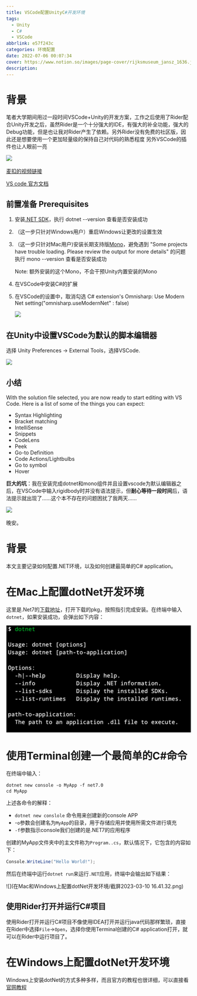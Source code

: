 ```yaml
---
title: VSCode配置UnityC#开发环境
tags: 
  - Unity
  - C#
  - VSCode
abbrlink: e57f243c
categories: 环境配置
date: 2022-07-06 00:07:34
cover: https://www.notion.so/images/page-cover/rijksmuseum_jansz_1636.jpg
description: 
---
```


# 背景

笔者大学期间用过一段时间VSCode+Unity的开发方案，工作之后使用了Rider配合Unity开发之后，虽然Rider是一个十分强大的IDE，有强大的补全功能，强大的Debug功能，但是也让我对Rider产生了依赖。另外Rider没有免费的社区版，因此还是想要使用一个更加轻量级的保持自己对代码的熟悉程度
另外VSCode的插件也让人眼前一亮

![](VSCode配置UnityC#开发环境/image-20220707015057151.png)

[麦扣的视频链接](https://www.bilibili.com/video/BV19741167zU?spm_id_from=333.999.0.0&vd_source=83f4165825ce9df46cf4fd576ccb1102)

[VS code 官方文档](https://code.visualstudio.com/docs/other/unity)

## 前置准备 Prerequisites

1. 安装[.NET SDK](https://dotnet.microsoft.com/zh-cn/download)，执行 dotnet --version 查看是否安装成功

2. （这一步只针对Windows用户）重启Windows让更改的设置生效

3. （这一步只针对Mac用户)安装长期支持版[Mono](https://www.mono-project.com/download/stable/)，避免遇到 "Some projects have trouble loading. Please review the output for more details" 的问题 执行 mono --version 查看是否安装成功

   Note: 额外安装的这个Mono，不会干预Unity内置安装的Mono

4. 在VSCode中安装C#的扩展

5. 在VSCode的设置中，取消勾选 C# extension's Omnisharp: Use Modern Net setting("omnisharp.useModernNet" : false)

   ![](VSCode配置UnityC#开发环境/image-20220707013823965.png)

## 在Unity中设置VSCode为默认的脚本编辑器

选择 Unity Preferences -> External Tools，选择VSCode.

![](VSCode配置UnityC#开发环境/截屏2022-07-0701.43.12.png)



## 小结

With the solution file selected, you are now ready to start editing with VS Code. Here is a list of some of the things you can expect:

- Syntax Highlighting
- Bracket matching
- IntelliSense
- Snippets
- CodeLens
- Peek
- Go-to Definition
- Code Actions/Lightbulbs
- Go to symbol
- Hover

**巨大的坑**：我在安装完成dotnet和mono组件并且设置vscode为默认编辑器之后，在VSCode中输入rigidbody时并没有语法提示，但**耐心等待一段时间**后，语法提示就出现了……这个本不存在的问题困扰了我两天……

![](VSCode配置UnityC#开发环境/958EBB7CEA0FF5AF41A9A3FECC90845C.jpg)

晚安。

# 背景

本文主要记录如何配置.NET环境，以及如何创建最简单的C# application。

# 在Mac上配置dotNet开发环境

这里是.Net7的[下载地址](https://download.visualstudio.microsoft.com/download/pr/86bb5988-5fb5-4e22-8f21-de5992e1a689/f8f616f84dc38100a8464c4644a371ce/dotnet-sdk-7.0.201-osx-arm64.pkg)，打开下载的pkg，按照指引完成安装。在终端中输入`dotnet`，如果安装成功，会弹出如下内容：

![](在Mac和Windows上配置dotNet开发环境/image-20230310161307972.png)

# 使用Terminal创建一个最简单的C#命令

在终端中输入：

```shell
dotnet new console -o MyApp -f net7.0
cd MyApp
```

上述各命令的解释：

- `dotnet new conslole` 命令用来创建新的console APP 
- -`o`参数会创建名为`MyApp`的目录，用于存储应用并使用所需文件进行填充
- `-f`参数指示console我们创建的是.NET7的应用程序

创建的MyApp文件夹中的主文件称为`Program..cs`，默认情况下，它包含的内容如下：

```c#
Console.WriteLine("Hello World!");
```

然后在终端中运行`dotnet run`来运行`.NET`应用，终端中会输出如下结果：

![](在Mac和Windows上配置dotNet开发环境/截屏2023-03-10 16.41.32.png)

## 使用Rider打开并运行C#项目

使用Rider打开并运行C#项目不像使用IDEA打开并运行java代码那样繁琐，直接在Rider中选择`File`->`Open`，选择你使用Terminal创建的C# application打开，就可以在Rider中运行项目了。

# 在Windows上配置dotNet开发环境

Windows上安装dotNet的方式多种多样，而且官方的教程也很详细，可以直接看[官网教程](https://learn.microsoft.com/zh-cn/dotnet/core/install/windows?tabs=net70)


